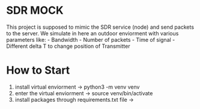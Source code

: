 # SDR MOCK
This project is supposed to mimic the SDR service (node) and send packets to the server.
We simulate in here an outdoor enviorment with various parameters like:
    - Bandwidth
    - Number of packets
    - Time of signal
    - Different delta T to change position of Transmitter

# How to Start
1. install virtual enviorment -> python3 -m venv venv
2. enter the virtual enviorment -> source venv/bin/activate
2. install packages through requirements.txt file ->  
    

